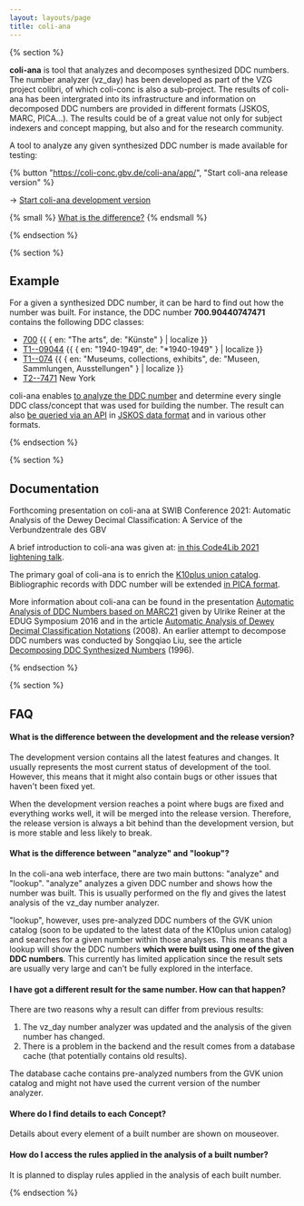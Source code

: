 ```yaml
---
layout: layouts/page
title: coli-ana
---
```


{% section %}

**coli-ana** is tool that analyzes and decomposes synthesized DDC numbers.
The number analyzer (vz_day) has been developed as part of the VZG project
colibri, of which coli-conc is also a sub-project. The results of coli-ana has been 
intergrated into its infrastructure and information on decomposed DDC numbers are provided in different formats (JSKOS, MARC,
PICA...). The results could be of a great value not only for subject indexers and concept
mapping, but also and for the research community.

A tool to analyze any given synthesized DDC number is made available for testing:

{% button "https://coli-conc.gbv.de/coli-ana/app/", "Start coli-ana release version" %}

→ [Start coli-ana development version](https://coli-conc.gbv.de/coli-ana/dev/)

{% small %}
[What is the difference?](#faq)
{% endsmall %}

{% endsection %}

{% section %}

## Example

For a given a synthesized DDC number, it can be hard to find out how the number was built. For instance, the DDC number **700.90440747471** contains the following DDC classes:

* [700](https://coli-conc.gbv.de/cocoda/app/?fromScheme=http%3A%2F%2Fdewey.info%2Fscheme%2Fedition%2Fe23%2F&from=http%3A%2F%2Fdewey.info%2Fclass%2F700%2Fe23%2F) {{ { en: "The arts", de: "Künste" } | localize }}
* [T1--09044](https://coli-conc.gbv.de/cocoda/app/?fromScheme=http%3A%2F%2Fdewey.info%2Fscheme%2Fedition%2Fe23%2F&from=http%3A%2F%2Fdewey.info%2Fclass%2F1--09044%2Fe23%2F) {{ { en: "1940-1949", de: "*1940-1949" } | localize }}
* [T1--074](https://coli-conc.gbv.de/cocoda/app/?fromScheme=http%3A%2F%2Fdewey.info%2Fscheme%2Fedition%2Fe23%2F&from=http%3A%2F%2Fdewey.info%2Fclass%2F1--074%2Fe23%2F) {{ { en: "Museums, collections, exhibits", de: "Museen, Sammlungen, Ausstellungen" } | localize }}
* [T2--7471](https://coli-conc.gbv.de/cocoda/app/?fromScheme=http%3A%2F%2Fdewey.info%2Fscheme%2Fedition%2Fe23%2F&from=http%3A%2F%2Fdewey.info%2Fclass%2F2--7471%2Fe23%2F) New York

 coli-ana  enables  [to analyze the DDC number](https://coli-conc.gbv.de/coli-ana/app/?notation=700.90440747471) and determine every single DDC class/concept that was used for building the number. The result can also [be queried via an API](https://coli-conc.gbv.de/coli-ana/app/analyze?notation=700.90440747471) in [JSKOS data format](https://gbv.github.io/jskos/) and in various other formats.

{% endsection %}

{% section %}

## Documentation

Forthcoming presentation on coli-ana at SWIB Conference 2021: Automatic Analysis of the Dewey Decimal Classification:
A Service of the Verbundzentrale des GBV

A brief introduction to coli-ana was given at: [in this Code4Lib 2021 lightening talk](https://www.youtube.com/watch?v=pIY65nr8Byo&t=1441s).

The primary goal of coli-ana is to enrich the [K10plus union catalog](https://www.bszgbv.de/services/k10plus/). Bibliographic records with DDC number will be extended [in PICA format](https://format.k10plus.de/k10plushelp.pl?cmd=kat&val=5400&katalog=Standard).

More information about coli-ana can be found in the presentation [Automatic Analysis of DDC Numbers based on MARC21](https://www.gbv.de/Verbundzentrale/Publikationen/publikationen-der-vzg-2016/pdf/reiner_160425_EDUG_Symposium.pdf) given by Ulrike Reiner at the EDUG Symposium 2016 and in the article [Automatic Analysis of Dewey Decimal Classification Notations](https://www.gbv.de/Verbundzentrale/Publikationen/2008/2008/pdf/pdf_3936.pdf) (2008). An earlier attempt to decompose DDC numbers was conducted by Songqiao Liu, see the article [Decomposing DDC Synthesized Numbers](http://archive.ifla.org/IV/ifla62/62-sonl.htm) (1996).

{% endsection %}

{% section %}

## FAQ

#### What is the difference between the development and the release version?

The development version contains all the latest features and changes. It usually represents the most current status of development of the tool. However, this means that it might also contain bugs or other issues that haven't been fixed yet.

When the development version reaches a point where bugs are fixed and everything works well, it will be merged into the release version. Therefore, the release version is always a bit behind than the development version, but is more stable and less likely to break.

#### What is the difference between "analyze" and "lookup"?

In the coli-ana web interface, there are two main buttons: "analyze" and "lookup". "analyze" analyzes a given DDC number and shows how the number was built. This is usually performed on the fly and gives the latest analysis of the vz_day number analyzer.

"lookup", however, uses pre-analyzed DDC numbers of the GVK union catalog (soon to be updated to the latest data of the K10plus union catalog) and searches for a given number within those analyses. This means that a lookup will show the DDC numbers **which were built using one of the given DDC numbers**. This currently has limited application since the result sets are usually very large and can't be fully explored in the interface.

#### I have got a different result for the same number. How can that happen?

There are two reasons why a result can differ from previous results:

1. The vz_day number analyzer was updated and the analysis of the given number has changed.
2. There is a problem in the backend and the result comes from a database cache (that potentially contains old results).

The database cache contains pre-analyzed numbers from the GVK union catalog and might not have used the current version of the number analyzer.

#### Where do I find details to each Concept?

Details about every element of a built number are shown on mouseover.

#### How do I access the rules applied in the analysis of a built number?

It is planned to display rules applied in the analysis of each built number.

{% endsection %}
